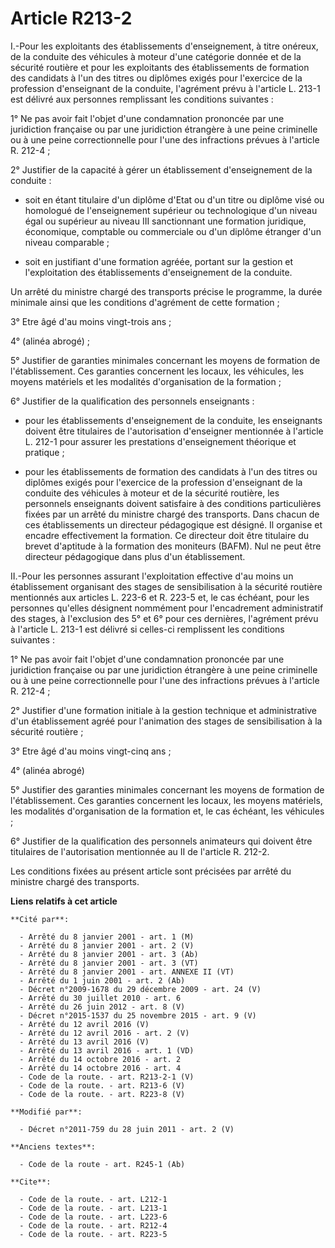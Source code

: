 # Article R213-2

I.-Pour les exploitants des établissements d'enseignement, à titre onéreux, de la conduite des véhicules à moteur d'une
catégorie donnée et de la sécurité routière et pour les exploitants des établissements de formation des candidats à l'un des
titres ou diplômes exigés pour l'exercice de la profession d'enseignant de la conduite, l'agrément prévu à l'article L. 213-1
est délivré aux personnes remplissant les conditions suivantes : 

1° Ne pas avoir fait l'objet d'une condamnation prononcée par une juridiction française ou par une juridiction étrangère à
une peine criminelle ou à une peine correctionnelle pour l'une des infractions prévues à l'article R. 212-4 ; 

2° Justifier de la capacité à gérer un établissement d'enseignement de la conduite :

- soit en étant titulaire d'un diplôme d'Etat ou d'un titre ou diplôme visé ou homologué de l'enseignement supérieur ou
technologique d'un niveau égal ou supérieur au niveau III sanctionnant une formation juridique, économique, comptable ou
commerciale ou d'un diplôme étranger d'un niveau comparable ;

- soit en justifiant d'une formation agréée, portant sur la gestion et l'exploitation des établissements d'enseignement de la
conduite. 

Un arrêté du ministre chargé des transports précise le programme, la durée minimale ainsi que les conditions d'agrément de
cette formation ; 

3° Etre âgé d'au moins vingt-trois ans ; 

4° (alinéa abrogé) ;

5° Justifier de garanties minimales concernant les moyens de formation de l'établissement. Ces garanties concernent les
locaux, les véhicules, les moyens matériels et les modalités d'organisation de la formation ; 

6° Justifier de la qualification des personnels enseignants :

- pour les établissements d'enseignement de la conduite, les enseignants doivent être titulaires de l'autorisation
d'enseigner mentionnée à l'article L. 212-1 pour assurer les prestations d'enseignement théorique et pratique ;

- pour les établissements de formation des candidats à l'un des titres ou diplômes exigés pour l'exercice de la profession
d'enseignant de la conduite des véhicules à moteur et de la sécurité routière, les personnels enseignants doivent satisfaire
à des conditions particulières fixées par un arrêté du ministre chargé des transports. Dans chacun de ces établissements un
directeur pédagogique est désigné. Il organise et encadre effectivement la formation. Ce directeur doit être titulaire du
brevet d'aptitude à la formation des moniteurs (BAFM). Nul ne peut être directeur pédagogique dans plus d'un établissement. 

II.-Pour les personnes assurant l'exploitation effective d'au moins un établissement organisant des stages de sensibilisation
à la sécurité routière mentionnés aux articles L. 223-6 et R. 223-5 et, le cas échéant, pour les personnes qu'elles désignent
nommément pour l'encadrement administratif des stages, à l'exclusion des 5° et 6° pour ces dernières, l'agrément prévu à
l'article L. 213-1 est délivré si celles-ci remplissent les conditions suivantes : 

1° Ne pas avoir fait l'objet d'une condamnation prononcée par une juridiction française ou par une juridiction étrangère à
une peine criminelle ou à une peine correctionnelle pour l'une des infractions prévues à l'article R. 212-4 ; 

2° Justifier d'une formation initiale à la gestion technique et administrative d'un établissement agréé pour l'animation des
stages de sensibilisation à la sécurité routière ; 

3° Etre âgé d'au moins vingt-cinq ans ; 

4° (alinéa abrogé)

5° Justifier des garanties minimales concernant les moyens de formation de l'établissement. Ces garanties concernent les
locaux, les moyens matériels, les modalités d'organisation de la formation et, le cas échéant, les véhicules ; 

6° Justifier de la qualification des personnels animateurs qui doivent être titulaires de l'autorisation mentionnée au II de
l'article R. 212-2. 

Les conditions fixées au présent article sont précisées par arrêté du ministre chargé des transports.

**Liens relatifs à cet article**

	**Cité par**:

	  - Arrêté du 8 janvier 2001 - art. 1 (M)
	  - Arrêté du 8 janvier 2001 - art. 2 (V)
	  - Arrêté du 8 janvier 2001 - art. 3 (Ab)
	  - Arrêté du 8 janvier 2001 - art. 3 (VT)
	  - Arrêté du 8 janvier 2001 - art. ANNEXE II (VT)
	  - Arrêté du 1 juin 2001 - art. 2 (Ab)
	  - Décret n°2009-1678 du 29 décembre 2009 - art. 24 (V)
	  - Arrêté du 30 juillet 2010 - art. 6
	  - Arrêté du 26 juin 2012 - art. 8 (V)
	  - Décret n°2015-1537 du 25 novembre 2015 - art. 9 (V)
	  - Arrêté du 12 avril 2016 (V)
	  - Arrêté du 12 avril 2016 - art. 2 (V)
	  - Arrêté du 13 avril 2016 (V)
	  - Arrêté du 13 avril 2016 - art. 1 (VD)
	  - Arrêté du 14 octobre 2016 - art. 2
	  - Arrêté du 14 octobre 2016 - art. 4
	  - Code de la route. - art. R213-2-1 (V)
	  - Code de la route. - art. R213-6 (V)
	  - Code de la route. - art. R223-8 (V)

	**Modifié par**:

	  - Décret n°2011-759 du 28 juin 2011 - art. 2 (V)

	**Anciens textes**:

	  - Code de la route - art. R245-1 (Ab)

	**Cite**:

	  - Code de la route. - art. L212-1
	  - Code de la route. - art. L213-1
	  - Code de la route. - art. L223-6
	  - Code de la route. - art. R212-4
	  - Code de la route. - art. R223-5
